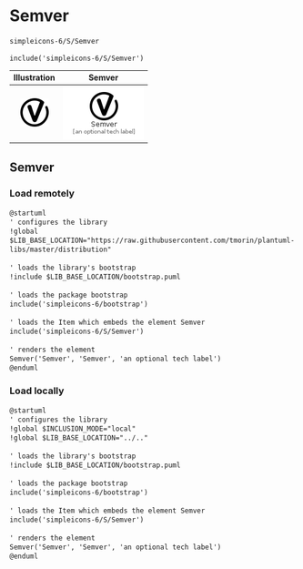 # Semver


```text
simpleicons-6/S/Semver
```

```text
include('simpleicons-6/S/Semver')
```



| Illustration | Semver |
| :---: | :---: |
| ![illustration for Illustration](../../simpleicons-6/S/Semver.png) | ![illustration for Semver](../../simpleicons-6/S/Semver.Local.png) |




## Semver

### Load remotely
```plantuml
@startuml
' configures the library
!global $LIB_BASE_LOCATION="https://raw.githubusercontent.com/tmorin/plantuml-libs/master/distribution"

' loads the library's bootstrap
!include $LIB_BASE_LOCATION/bootstrap.puml

' loads the package bootstrap
include('simpleicons-6/bootstrap')

' loads the Item which embeds the element Semver
include('simpleicons-6/S/Semver')

' renders the element
Semver('Semver', 'Semver', 'an optional tech label')
@enduml
```

### Load locally
```plantuml
@startuml
' configures the library
!global $INCLUSION_MODE="local"
!global $LIB_BASE_LOCATION="../.."

' loads the library's bootstrap
!include $LIB_BASE_LOCATION/bootstrap.puml

' loads the package bootstrap
include('simpleicons-6/bootstrap')

' loads the Item which embeds the element Semver
include('simpleicons-6/S/Semver')

' renders the element
Semver('Semver', 'Semver', 'an optional tech label')
@enduml
```

